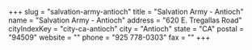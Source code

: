 +++
slug = "salvation-army-antioch"
title = "Salvation Army - Antioch"
name = "Salvation Army - Antioch"
address = "620 E. Tregallas Road"
cityIndexKey = "city-ca-antioch"
city = "Antioch"
state = "CA"
postal = "94509"
website = ""
phone = "925 778-0303"
fax = ""
+++

